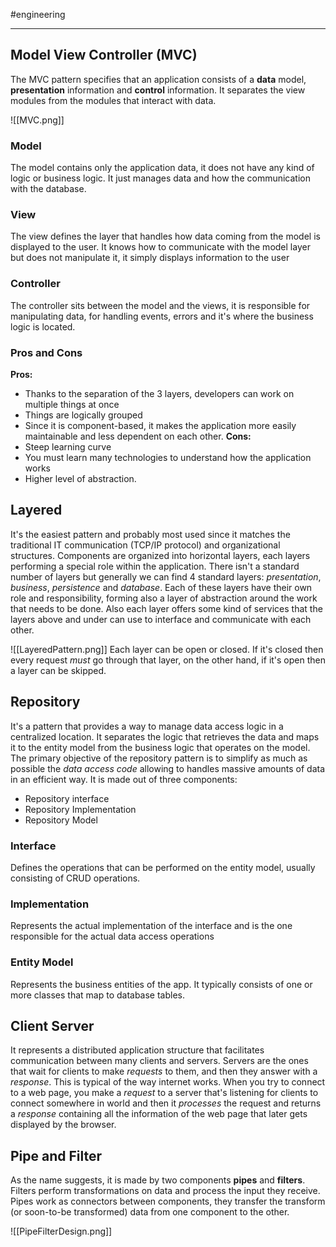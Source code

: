 #engineering

---

## Model View Controller (MVC)
The MVC pattern specifies that an application consists of a **data** model, **presentation** information and **control** information. It separates the view modules from the modules that interact with data.

![[MVC.png]]
### Model
The model contains only the application data, it does not have any kind of logic or business logic. It just manages data and how the communication with the database.
### View
The view defines the layer that handles how data coming from the model is displayed to the user. It knows how to communicate with the model layer but does not manipulate it, it simply displays information to the user
### Controller
The controller sits between the model and the views, it is responsible for manipulating data, for handling events, errors and it's where the business logic is located.

### Pros and Cons
**Pros:**
- Thanks to the separation of the 3 layers, developers can work on multiple things at once
- Things are logically grouped
- Since it is component-based, it makes the application more easily maintainable and less dependent on each other.
**Cons:**
- Steep learning curve
- You must learn many technologies to understand how the application works
- Higher level of abstraction.

## Layered
It's the easiest pattern and probably most used since it matches the traditional IT communication (TCP/IP protocol) and organizational structures.
Components are organized into horizontal layers, each layers performing a special role within the application. There isn't a standard number of layers but generally we can find 4 standard layers: *presentation*,  *business*, *persistence* and *database*. 
Each of these layers have their own role and responsibility, forming also a layer of abstraction around the work that needs to be done. Also each layer offers some kind of services that the layers above and under can use to interface and communicate with each other.

![[LayeredPattern.png]]
Each layer can be open or closed. If it's closed then every request *must* go through that layer, on the other hand, if it's open then a layer can be skipped. 

## Repository
It's a pattern that provides a way to manage data access logic in a centralized location. It separates the logic that retrieves the data and maps it to the entity model from the business logic that operates on the model. The primary objective of the repository pattern is to simplify as much as possible the *data access code* allowing to handles massive amounts of data in an efficient way.
It is made out of three components:
- Repository interface
- Repository Implementation
- Repository Model

### Interface
Defines the operations that can be performed on the entity model, usually consisting of CRUD operations.
### Implementation
Represents the actual implementation of the interface and is the one responsible for the actual data access operations
### Entity Model
Represents the business entities of the app. It typically consists of one or more classes that map to database tables.

## Client Server
It represents a distributed application structure that facilitates communication between many clients and servers. Servers are the ones that wait for clients to make *requests* to them, and then they answer with a *response*. This is typical of the way internet works. 
When you try to connect to a web page, you make a *request* to a server that's listening for clients to connect somewhere in world and then it *processes* the request and returns a *response* containing all the information of the web page that later gets displayed by the browser.

## Pipe and Filter
As the name suggests, it is made by two components **pipes** and **filters**. Filters perform transformations on data and process the input they receive. Pipes work as connectors between components, they transfer the transform (or soon-to-be transformed) data from one component to the other.

![[PipeFilterDesign.png]]
